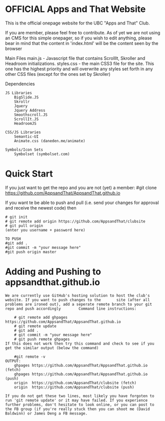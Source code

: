 OFFICIAL Apps and That Website
=============================
This is the official onepage website for the UBC "Apps and That" Club.

If you are member, please feel free to contribute. As of yet we are not using an CMS for this simple onepager, so if you wish to edit anything, please bear in mind that the content in 'index.html' will be the content seen by the browser

Main Files
	main.js - Javascript file that contains ScrollIt, Skroller and Headroom initializations.
	styles.css - the main CSS3 file for the site. This one has the highest priority and 						     will overwrite any styles set forth in any other CSS files (except for the ones set by Skroller)


Dependencies

	JS Libraries
		BigSlide.JS
		Skrollr
		Jquery
		Jquery Address
		Smoothscroll.JS
		ScrollIt.JS
		HeadroomJS

	CSS/JS Libraries
		Semantic-UI
		Animate.css (daneden.me/animate)
	
	Symbols/Icon Sets
		Symbolset (symbolset.com)
			
Quick Start
===========

If you just want to get the repo and you are not (yet) a member:
    #git clone https://github.com/AppsandThat/AppsandThat.github.io
    
If you want te be able to push and pull (i.e. send your changes for approval and receive the newest code) then

    # git init
    # git remote add origin https://github.com/AppsandThat/clubsite
    # git pull origin
    (enter you username + password here)
   
    TO PUSH
    #git add .
    #git commit -m "your message here"
    #git push origin master


Adding and Pushing to appsandthat.github.io
============================================
    We are currently use GitHub's hosting solution to host the club's website. If you want to push changes to the       site (after all problems are ironed out), add a seperate remote branch to your git repo and push accordingly        Command line instructions:
    
        # git remote add ghpages https://github.com/AppsandThat/AppsandThat.github.io
        # git remote update
        # git add .
        # git commit -m "your message here"
        # git push remote ghpages
    If this does not work then try this command and check to see if you get the similar output (below the command)
    
        #git remote -v
    OUTPUT: 
        ghpages https://github.com/AppsandThat/AppsandThat.github.io (fetch) 
        ghpages https://github.com/AppsandThat/AppsandThat.github.io (push) 
        origin  https://github.com/AppsandThat/clubsite (fetch)
        origin  https://github.com/AppsandThat/clubsite (push)
    
    If you do not get these two lines, most likely you have forgoten to run 'git remote update' or it may have failed. If you experience further problems, don't hesitate to look online, or you can post to the FB group (if you're really stuck then you can shoot me (David Baldwinn) or James Deng a FB message.

